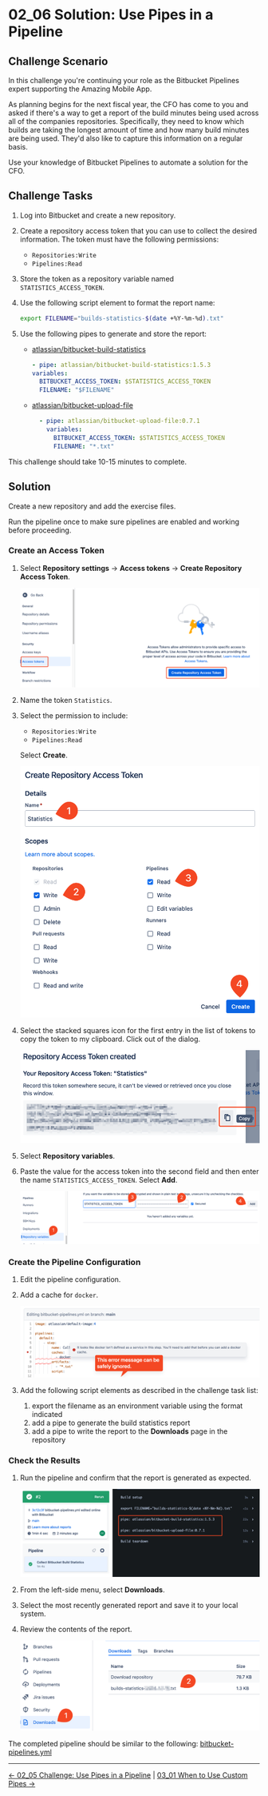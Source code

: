 # 02_06 Solution: Use Pipes in a Pipeline

## Challenge Scenario

In this challenge you're continuing your role as the Bitbucket Pipelines expert supporting the Amazing Mobile App.

As planning begins for the next fiscal year, the CFO has come to you and asked if there's a way to get a report of the build minutes being used across all of the companies repositories.  Specifically, they need to know which builds are taking the longest amount of time and how many build minutes are being used.  They'd also like to capture this information on a regular basis.

Use your knowledge of Bitbucket Pipelines to automate a solution for the CFO.

## Challenge Tasks

1. Log into Bitbucket and create a new repository.
1. Create a repository access token that you can use to collect the desired information.  The token must have the following permissions:

    - `Repositories:Write`
    - `Pipelines:Read`

1. Store the token as a repository variable named `STATISTICS_ACCESS_TOKEN`.
1. Use the following script element to format the report name:

    ```bash
    export FILENAME="builds-statistics-$(date +%Y-%m-%d).txt"
    ```

1. Use the following pipes to generate and store the report:

    - [atlassian/bitbucket-build-statistics](https://bitbucket.org/atlassian/bitbucket-build-statistics/src/master/)

        ```yaml
        - pipe: atlassian/bitbucket-build-statistics:1.5.3
        variables:
          BITBUCKET_ACCESS_TOKEN: $STATISTICS_ACCESS_TOKEN
          FILENAME: "$FILENAME"
        ```

    - [atlassian/bitbucket-upload-file](https://bitbucket.org/atlassian/bitbucket-upload-file/src/master/)

        ```yaml
          - pipe: atlassian/bitbucket-upload-file:0.7.1
            variables:
              BITBUCKET_ACCESS_TOKEN: $STATISTICS_ACCESS_TOKEN
              FILENAME: "*.txt"
        ```

This challenge should take 10-15 minutes to complete.

## Solution

Create a new repository and add the exercise files.

Run the pipeline once to make sure pipelines are enabled and working before proceeding.

### Create an Access Token

1. Select **Repository settings** -> **Access tokens** -> **Create Repository Access Token**.

    ![Create Access Token](./images/00000_create-access-token-0.png)

1. Name the token `Statistics`.
1. Select the permission to include:

    - `Repositories:Write`
    - `Pipelines:Read`

   Select **Create**.

    ![Create Access Token Details](./images/00001_create-access-token-1.png)

1. Select the stacked squares icon for the first entry in the list of tokens to copy the token to my clipboard. Click out of the dialog.

    ![Copy Access Token](./images/00002_copy-access-token.png)

1. Select **Repository variables**.
1. Paste the value for the access token into the second field and then enter the name `STATISTICS_ACCESS_TOKEN`. Select **Add**.

    ![Create Repository Variable](./images/00003_create-repository-variable.png)


### Create the Pipeline Configuration

1. Edit the pipeline configuration.
1. Add a cache for `docker`.

    ![Edit Pipeline](./images/00004_edit-pipeline.png)

1. Add the following script elements as described in the challenge task list:

    1. export the filename as an environment variable using the format indicated
    1. add a pipe to generate the build statistics report
    1. add a pipe to write the report to the **Downloads** page in the repository

### Check the Results

1. Run the pipeline and confirm that the report is generated as expected.

    ![Run Pipeline](./images/00005_run-pipeline.png)

1. From the left-side menu, select **Downloads**.
1. Select the most recently generated report and save it to your local system.
1. Review the contents of the report.

    ![Download Report](./images/00006_download-report.png)

The completed pipeline should be similar to the following: [bitbucket-pipelines.yml](./bitbucket-pipelines.yml)

<!-- FooterStart -->
---
[← 02_05 Challenge: Use Pipes in a Pipeline](../02_05_challenge_use_pipes_in_a_pipeline/README.md) | [03_01 When to Use Custom Pipes →](../../ch3_create_custom_pipes/03_01_when_to_use_custom_pipes/README.md)
<!-- FooterEnd -->
